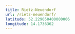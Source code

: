 ```yaml
---
title: Rietz-Neuendorf
url: /rietz-neuendorf/
latitude: 52.229050400000006
longitude: 14.1736362
---
```

